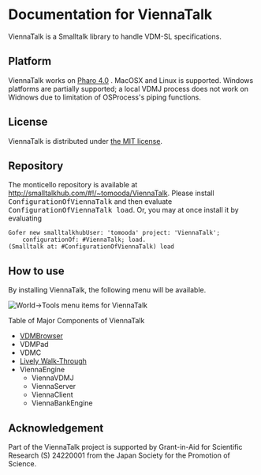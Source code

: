 Documentation for ViennaTalk
===
ViennaTalk is a Smalltalk library to handle VDM-SL specifications.


Platform
---
ViennaTalk works on [Pharo 4.0](http://pharo.org/) .
MacOSX and Linux is supported. Windows platforms are partially supported; a local VDMJ process does not work on Widnows due to limitation of OSProcess's piping functions.

License
---
ViennaTalk is distributed under [the MIT license](https://github.com/tomooda/ViennaTalk-doc/blob/master/LICENSE).

Repository
---
The monticello repository is available at http://smalltalkhub.com/#!/~tomooda/ViennaTalk.
Please install <tt>ConfigurationOfViennaTalk</tt> and then evaluate <tt>ConfigurationOfViennaTalk load</tt>.
Or, you may at once install it by evaluating 

```
Gofer new smalltalkhubUser: 'tomooda' project: 'ViennaTalk';
    configurationOf: #ViennaTalk; load. 
(Smalltalk at: #ConfigurationOfViennaTalk) load
```

How to use
---
By installing ViennaTalk, the following menu will be available.

![World->Tools menu items for ViennaTalk](https://github.com/tomooda/ViennaTalk-doc/blob/master/images/ViennaTalk-menu.png)

Table of Major Components of ViennaTalk

* [VDMBrowser](VDMBrowser.md)
* VDMPad
* VDMC
* [Lively Walk-Through](LivelyWalk-Through.md)
* ViennaEngine
   - ViennaVDMJ
   - ViennaServer
   - ViennaClient
   - ViennaBankEngine



Acknowledgement
---
Part of the ViennaTalk project is supported by Grant-in-Aid for Scientific Research (S) 24220001 from the Japan Society for the Promotion of Science.
